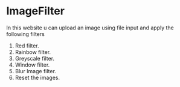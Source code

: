 # ImageFilter
In this website u can upload an image using file input and apply the following filters
1. Red filter.
2. Rainbow filter.
3. Greyscale filter.
4. Window filter.
5. Blur Image filter.
6. Reset the images.
